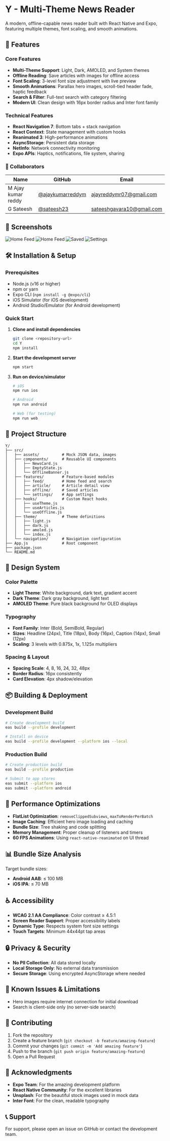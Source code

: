 # Y - Multi-Theme News Reader

A modern, offline-capable news reader built with React Native and Expo, featuring multiple themes, font scaling, and smooth animations.

## 🚀 Features

### Core Features
- **Multi-Theme Support**: Light, Dark, AMOLED, and System themes
- **Offline Reading**: Save articles with images for offline access
- **Font Scaling**: 3-level font size adjustment with live preview
- **Smooth Animations**: Parallax hero images, scroll-tied header fade, haptic feedback
- **Search & Filter**: Full-text search with category filtering
- **Modern UI**: Clean design with 16px border radius and Inter font family

### Technical Features
- **React Navigation 7**: Bottom tabs + stack navigation
- **React Context**: State management with custom hooks
- **Reanimated 3**: High-performance animations
- **AsyncStorage**: Persistent data storage
- **NetInfo**: Network connectivity monitoring
- **Expo APIs**: Haptics, notifications, file system, sharing

### 🤝 Collaborators

| Name                 | GitHub            | Email                   |
| -------------------- | ----------------- | ----------------------- |
| M Ajay kumar reddy   | [@ajaykumarreddym](https://github.com/ajaykumarreddym)  | ajayreddymr07@gmail.com |
| G Sateesh            | [@sateesh23](https://github.com/sateesh23)        | sateeshgavara10@gmail.com|


## 📱 Screenshots

![Home Feed](<Screenshot 2025-07-16 at 9.50.42 AM.png>) ![Home Feed](<Screenshot 2025-07-16 at 9.51.11 AM.png>) ![Saved](<Screenshot 2025-07-16 at 9.51.28 AM.png>) ![Settings](<Screenshot 2025-07-16 at 9.51.40 AM.png>)

## 🛠 Installation & Setup

### Prerequisites
- Node.js (v16 or higher)
- npm or yarn
- Expo CLI (`npm install -g @expo/cli`)
- iOS Simulator (for iOS development)
- Android Studio/Emulator (for Android development)

### Quick Start

1. **Clone and install dependencies**
   ```bash
   git clone <repository-url>
   cd Y
   npm install
   ```

2. **Start the development server**
   ```bash
   npm start
   ```

3. **Run on device/simulator**
   ```bash
   # iOS
   npm run ios
   
   # Android
   npm run android
   
   # Web (for testing)
   npm run web
   ```

## 📁 Project Structure

```
Y/
├── src/
│   ├── assets/          # Mock JSON data, images
│   ├── components/      # Reusable UI components
│   │   ├── NewsCard.js
│   │   ├── EmptyState.js
│   │   └── OfflineBanner.js
│   ├── features/        # Feature-based modules
│   │   ├── feed/        # Home feed and search
│   │   ├── article/     # Article detail view
│   │   ├── offline/     # Saved articles
│   │   └── settings/    # App settings
│   ├── hooks/           # Custom React hooks
│   │   ├── useTheme.js
│   │   ├── useArticles.js
│   │   └── useOffline.js
│   ├── theme/           # Theme definitions
│   │   ├── light.js
│   │   ├── dark.js
│   │   ├── amoled.js
│   │   └── index.js
│   └── navigation/      # Navigation configuration
├── App.js               # Root component
├── package.json
└── README.md
```

## 🎨 Design System

### Color Palette
- **Light Theme**: White background, dark text, gradient accent
- **Dark Theme**: Dark gray background, light text
- **AMOLED Theme**: Pure black background for OLED displays

### Typography
- **Font Family**: Inter (Bold, SemiBold, Regular)
- **Sizes**: Headline (24px), Title (18px), Body (16px), Caption (14px), Small (12px)
- **Scaling**: 3 levels with 0.875x, 1x, 1.125x multipliers

### Spacing & Layout
- **Spacing Scale**: 4, 8, 16, 24, 32, 48px
- **Border Radius**: 16px consistently
- **Card Elevation**: 4px shadow/elevation

## 📦 Building & Deployment

### Development Build
```bash
# Create development build
eas build --profile development

# Install on device
eas build --profile development --platform ios --local
```

### Production Build
```bash
# Create production build
eas build --profile production

# Submit to app stores
eas submit --platform ios
eas submit --platform android
```

## 🚀 Performance Optimizations

- **FlatList Optimization**: `removeClippedSubviews`, `maxToRenderPerBatch`
- **Image Caching**: Efficient hero image loading and caching
- **Bundle Size**: Tree shaking and code splitting
- **Memory Management**: Proper cleanup of listeners and timers
- **60 FPS Animations**: Using `react-native-reanimated` on UI thread

## 📊 Bundle Size Analysis

Target bundle sizes:
- **Android AAB**: ≤ 100 MB
- **iOS IPA**: ≤ 70 MB

## ♿ Accessibility

- **WCAG 2.1 AA Compliance**: Color contrast ≥ 4.5:1
- **Screen Reader Support**: Proper accessibility labels
- **Dynamic Type**: Respects system font size settings
- **Touch Targets**: Minimum 44x44pt tap areas

## 🔒 Privacy & Security

- **No PII Collection**: All data stored locally
- **Local Storage Only**: No external data transmission
- **Secure Storage**: Using encrypted AsyncStorage where needed

## 🐛 Known Issues & Limitations

- Hero images require internet connection for initial download
- Search is client-side only (no server-side search)

## 🤝 Contributing

1. Fork the repository
2. Create a feature branch (`git checkout -b feature/amazing-feature`)
3. Commit your changes (`git commit -m 'Add amazing feature'`)
4. Push to the branch (`git push origin feature/amazing-feature`)
5. Open a Pull Request

## 🙏 Acknowledgments

- **Expo Team**: For the amazing development platform
- **React Native Community**: For the excellent libraries
- **Unsplash**: For the beautiful stock images used in mock data
- **Inter Font**: For the clean, readable typography

## 📞 Support

For support, please open an issue on GitHub or contact the development team.

